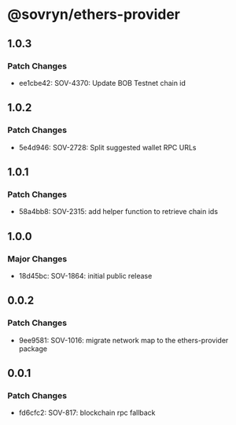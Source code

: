 # @sovryn/ethers-provider

## 1.0.3

### Patch Changes

- ee1cbe42: SOV-4370: Update BOB Testnet chain id

## 1.0.2

### Patch Changes

- 5e4d946: SOV-2728: Split suggested wallet RPC URLs

## 1.0.1

### Patch Changes

- 58a4bb8: SOV-2315: add helper function to retrieve chain ids

## 1.0.0

### Major Changes

- 18d45bc: SOV-1864: initial public release

## 0.0.2

### Patch Changes

- 9ee9581: SOV-1016: migrate network map to the ethers-provider package

## 0.0.1

### Patch Changes

- fd6cfc2: SOV-817: blockchain rpc fallback
